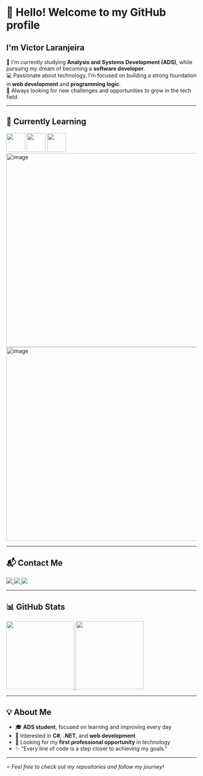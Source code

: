 # 👋 Hello! Welcome to my GitHub profile  
## I'm Victor Laranjeira  

🌱 I'm currently studying **Analysis and Systems Development (ADS)**, while pursuing my dream of becoming a **software developer**.  
💻 Passionate about technology, I’m focused on building a strong foundation in **web development** and **programming logic**.  
🚀 Always looking for new challenges and opportunities to grow in the tech field.

---

## 🧠 Currently Learning  

<div>
  <img src="https://cdn.jsdelivr.net/gh/devicons/devicon/icons/html5/html5-original-wordmark.svg" width="50" height="50"/>
  <img src="https://cdn.jsdelivr.net/gh/devicons/devicon/icons/css3/css3-original-wordmark.svg" width="50" height="50"/>
  <img src="https://cdn.jsdelivr.net/gh/devicons/devicon/icons/javascript/javascript-original.svg" width="50" height="50"/>
  <img width="512" height="512" alt="image" src="https://github.com/user-attachments/assets/046d2357-da90-4373-b9e3-7083dae5ea6c" />
  <img width="512" height="512" alt="image" src="https://github.com/user-attachments/assets/2698f13e-f8a7-4e68-a524-7a4c1a2c3c9b" />

</div>

---

## 📬 Contact Me  

<div>
  <a href="mailto:laranjeira.victor@gmail.com" target="_blank">
    <img src="https://img.shields.io/badge/Gmail-D14836?style=for-the-badge&logo=gmail&logoColor=white">
  </a>
  <a href="https://www.linkedin.com/in/victor-barros-laranjeira-ab3678186/" target="_blank">
    <img src="https://img.shields.io/badge/-LinkedIn-%230077B5?style=for-the-badge&logo=linkedin&logoColor=white">
  </a>
  <a href="https://www.instagram.com/victorlaranjeira_/" target="_blank">
    <img src="https://img.shields.io/badge/-Instagram-%23E4405F?style=for-the-badge&logo=instagram&logoColor=white">
  </a>
</div>

---

## 📊 GitHub Stats  

<div>
  <a href="https://github.com/victorlaranjeira">
    <img height="180em" src="https://github-readme-stats.vercel.app/api?username=victorlaranjeira&show_icons=true&theme=dracula&include_all_commits=true&count_private=true"/>
    <img height="180em" src="https://github-readme-stats.vercel.app/api/top-langs/?username=victorlaranjeira&layout=compact&langs_count=7&theme=dracula"/>
  </a>
</div>

---

## 💡 About Me  

- 🎓 **ADS student**, focused on learning and improving every day  
- 💬 Interested in **C#**, **.NET**, and **web development**  
- 💼 Looking for my **first professional opportunity** in technology  
- ✨ "Every line of code is a step closer to achieving my goals."

---
⭐️ *Feel free to check out my repositories and follow my journey!*



               
